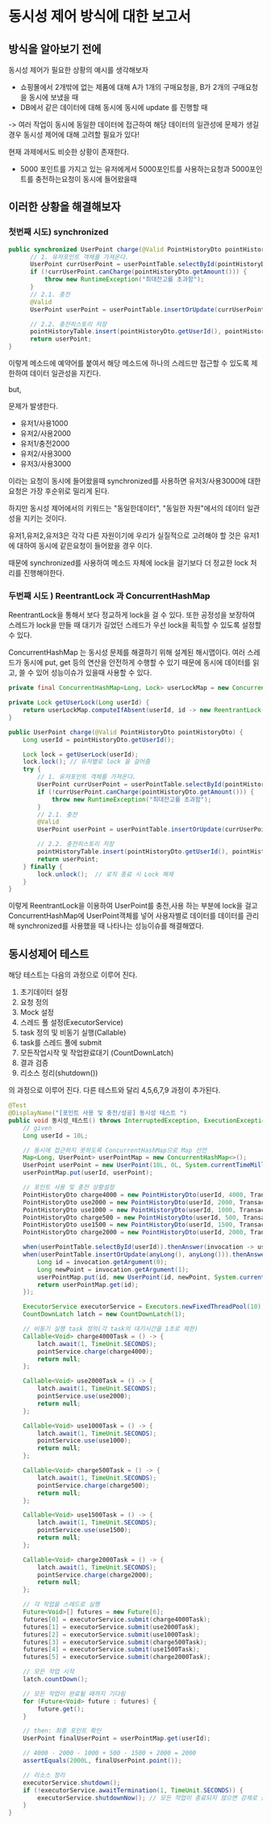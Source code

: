 # 동시성 제어 방식에 대한 보고서

 ## 방식을 알아보기 전에 
동시성 제어가 필요한 상황의 예시를 생각해보자 

 - 쇼핑몰에서 2개밖에 없는 제품에 대해 A가 1개의 구매요청을, B가 2개의 구매요청을 동시에 보냈을 때
 - DB에서 같은 데이터에 대해 동시에 동시에 update 를 진행할 때

-> 여러 작업이 동시에 동일한 데이터에 접근하여 해당 데이터의 일관성에 문제가 생길 경우 동시성 제어에 대해 고려할 필요가 있다! 

현재 과제에서도 비슷한 상황이 존재한다. 

- 5000 포인트를 가지고 있는 유저에게서 5000포인트를 사용하는요청과 5000포인트를 충전하는요청이 동시에 들어왔을때 

## 이러한 상황을 해결해보자

  ### 첫번째 시도) synchronized 
  
  ```java
  public synchronized UserPoint charge(@Valid PointHistoryDto pointHistoryDto) {
        // 1. 유저포인트 객체를 가져온다.
        UserPoint currUserPoint = userPointTable.selectById(pointHistoryDto.getUserId());
        if (!currUserPoint.canCharge(pointHistoryDto.getAmount())) {
            throw new RuntimeException("최대잔고를 초과함");
        }
        // 2.1. 충전
        @Valid
        UserPoint userPoint = userPointTable.insertOrUpdate(currUserPoint.id(), currUserPoint.point() + pointHistoryDto.getAmount());

        // 2.2. 충전히스토리 저장
        pointHistoryTable.insert(pointHistoryDto.getUserId(), pointHistoryDto.getAmount(), pointHistoryDto.getType(), pointHistoryDto.getUpdateMillis());
        return userPoint;
  }
  ```
    
  이렇게 메소드에 예약어를 붙여서 해당 메소드에 하나의 스레드만 접근할 수 있도록 제한하여 데이터 일관성을 지킨다.
  
  but,
  
  문제가 발생한다.
  
  * 유저1/사용1000
  * 유저2/사용2000
  * 유저1/충전2000
  * 유저2/사용3000
  * 유저3/사용3000
  
  이라는 요청이 동시에 들어왔을때 synchronized를 사용하면 유저3/사용3000에 대한 요청은 가장 후순위로 밀리게 된다. 
  
  하지만 동시성 제어에서의 키워드는 "동일한데이터", "동일한 자원"에서의 
  데이터 일관성을 지키는 것이다. 
  
  유저1,유저2,유저3은 각각 다른 자원이기에 우리가 실질적으로 고려해야 할 것은 유저1에 대하여 동시에 같은요청이 들어왔을 경우 이다. 
  
  때문에 synchronized를 사용하여 메소드 자체에 lock을 걸기보다 더 정교한 lock 처리를 진행해야한다.

  
  ### 두번째 시도 ) ReentrantLock 과 ConcurrentHashMap 
  
  ReentrantLock을 통해서 보다 정교하게 lock을 걸 수 있다.
  또한 공정성을 보장하여 스레드가 lock을 만들 때 대기가 길었던 스레드가 우선 lock을 획득할 수 있도록 설정할 수 있다.
  
  ConcurrentHashMap 는 동시성 문제를 해결하기 위해 설계된 해시맵이다.
  여러 스레드가 동시에 put, get 등의 연산을 안전하게 수행할 수 있기 때문에 동시에 데이터를 읽고, 쓸 수 있어 성능이슈가 있을때 사용할 수 있다.
  
```java
private final ConcurrentHashMap<Long, Lock> userLockMap = new ConcurrentHashMap<>();

private Lock getUserLock(Long userId) {
    return userLockMap.computeIfAbsent(userId, id -> new ReentrantLock());
}

public UserPoint charge(@Valid PointHistoryDto pointHistoryDto) {
    Long userId = pointHistoryDto.getUserId();

    Lock lock = getUserLock(userId);
    lock.lock(); // 유저별로 lock 을 걸어줌
    try {
        // 1. 유저포인트 객체를 가져온다.
        UserPoint currUserPoint = userPointTable.selectById(pointHistoryDto.getUserId());
        if (!currUserPoint.canCharge(pointHistoryDto.getAmount())) {
            throw new RuntimeException("최대잔고를 초과함");
        }
        // 2.1. 충전
        @Valid
        UserPoint userPoint = userPointTable.insertOrUpdate(currUserPoint.id(), currUserPoint.point() + pointHistoryDto.getAmount());

        // 2.2. 충전히스토리 저장
        pointHistoryTable.insert(pointHistoryDto.getUserId(), pointHistoryDto.getAmount(), pointHistoryDto.getType(), pointHistoryDto.getUpdateMillis());
        return userPoint;
    } finally {
        lock.unlock();  // 로직 종료 시 Lock 해제
    }
}
```
    
  이렇게 ReentrantLock을 이용하여 UserPoint를 충전,사용 하는 부분에 lock을 걸고 ConcurrentHashMap에 UserPoint객체를 넣어 사용자별로 데이터를 데이터를 관리해 synchronized를 사용했을 때 나타나는 성능이슈를 해결해였다.

## 동시성제어 테스트

  해당 테스트는 다음의 과정으로 이루어 진다.
  
  1. 초기데이터 설정
  2. 요청 정의
  3. Mock 설정
  4. 스레드 풀 설정(ExecutorService)
  5. task 정의 및 비동기 실행(Callable)
  6. task를 스레드 풀에 submit
  7. 모든작업시작 및 작업완료대기 (CountDownLatch)
  8. 결과 검증
  9. 리소스 정리(shutdown())

  의 과정으로 이루어 진다. 다른 테스트와 달리 4,5,6,7,9 과정이 추가된다.
  
```java
@Test
@DisplayName("[포인트 사용 및 충전/성공] 동시성 테스트 ")
public void 동시성_테스트() throws InterruptedException, ExecutionException {
    // given
    Long userId = 10L;

    // 동시에 접근하지 못하도록 ConcurrentHashMap으로 Map 선언
    Map<Long, UserPoint> userPointMap = new ConcurrentHashMap<>();
    UserPoint userPoint = new UserPoint(10L, 0L, System.currentTimeMillis());
    userPointMap.put(userId, userPoint);

    // 포인트 사용 및 충전 상황설정
    PointHistoryDto charge4000 = new PointHistoryDto(userId, 4000, TransactionType.CHARGE);
    PointHistoryDto use2000 = new PointHistoryDto(userId, 2000, TransactionType.USE);
    PointHistoryDto use1000 = new PointHistoryDto(userId, 1000, TransactionType.USE);
    PointHistoryDto charge500 = new PointHistoryDto(userId, 500, TransactionType.CHARGE);
    PointHistoryDto use1500 = new PointHistoryDto(userId, 1500, TransactionType.USE);
    PointHistoryDto charge2000 = new PointHistoryDto(userId, 2000, TransactionType.CHARGE);

    when(userPointTable.selectById(userId)).thenAnswer(invocation -> userPointMap.get(userId));
    when(userPointTable.insertOrUpdate(anyLong(), anyLong())).thenAnswer(invocation -> {
        Long id = invocation.getArgument(0);
        Long newPoint = invocation.getArgument(1);
        userPointMap.put(id, new UserPoint(id, newPoint, System.currentTimeMillis()));
        return userPointMap.get(id);
    });

    ExecutorService executorService = Executors.newFixedThreadPool(10);
    CountDownLatch latch = new CountDownLatch(1);

    // 비동기 실행 task 정의(각 task의 대기시간을 1초로 제한)
    Callable<Void> charge4000Task = () -> {
        latch.await(1, TimeUnit.SECONDS);
        pointService.charge(charge4000);
        return null;
    };

    Callable<Void> use2000Task = () -> {
        latch.await(1, TimeUnit.SECONDS);
        pointService.use(use2000);
        return null;
    };

    Callable<Void> use1000Task = () -> {
        latch.await(1, TimeUnit.SECONDS);
        pointService.use(use1000);
        return null;
    };

    Callable<Void> charge500Task = () -> {
        latch.await(1, TimeUnit.SECONDS);
        pointService.charge(charge500);
        return null;
    };

    Callable<Void> use1500Task = () -> {
        latch.await(1, TimeUnit.SECONDS);
        pointService.use(use1500);
        return null;
    };

    Callable<Void> charge2000Task = () -> {
        latch.await(1, TimeUnit.SECONDS);
        pointService.charge(charge2000);
        return null;
    };

    // 각 작업을 스레드로 실행
    Future<Void>[] futures = new Future[6];
    futures[0] = executorService.submit(charge4000Task);
    futures[1] = executorService.submit(use2000Task);
    futures[2] = executorService.submit(use1000Task);
    futures[3] = executorService.submit(charge500Task);
    futures[4] = executorService.submit(use1500Task);
    futures[5] = executorService.submit(charge2000Task);

    // 모든 작업 시작
    latch.countDown();

    // 모든 작업이 완료될 때까지 기다림
    for (Future<Void> future : futures) {
        future.get();
    }

    // then: 최종 포인트 확인
    UserPoint finalUserPoint = userPointMap.get(userId);

    // 4000 - 2000 - 1000 + 500 - 1500 + 2000 = 2000
    assertEquals(2000L, finalUserPoint.point());

    // 리소스 정리
    executorService.shutdown();
    if (!executorService.awaitTermination(1, TimeUnit.SECONDS)) {
        executorService.shutdownNow(); // 모든 작업이 종료되지 않으면 강제로 종료
    }
}
```
